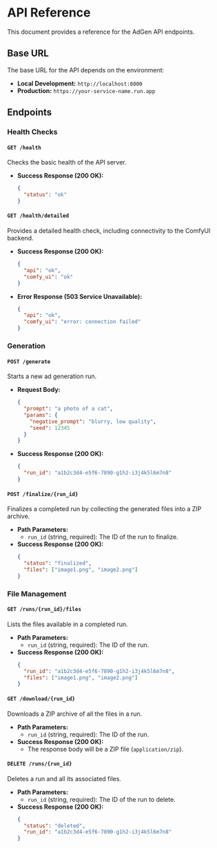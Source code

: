 # API Reference

This document provides a reference for the AdGen API endpoints.

## Base URL

The base URL for the API depends on the environment:

-   **Local Development:** `http://localhost:8000`
-   **Production:** `https://your-service-name.run.app`

## Endpoints

### Health Checks

#### `GET /health`

Checks the basic health of the API server.

-   **Success Response (200 OK):**
    ```json
    {
      "status": "ok"
    }
    ```

#### `GET /health/detailed`

Provides a detailed health check, including connectivity to the ComfyUI backend.

-   **Success Response (200 OK):**
    ```json
    {
      "api": "ok",
      "comfy_ui": "ok"
    }
    ```
-   **Error Response (503 Service Unavailable):**
    ```json
    {
      "api": "ok",
      "comfy_ui": "error: connection failed"
    }
    ```

### Generation

#### `POST /generate`

Starts a new ad generation run.

-   **Request Body:**
    ```json
    {
      "prompt": "a photo of a cat",
      "params": {
        "negative_prompt": "blurry, low quality",
        "seed": 12345
      }
    }
    ```
-   **Success Response (200 OK):**
    ```json
    {
      "run_id": "a1b2c3d4-e5f6-7890-g1h2-i3j4k5l6m7n8"
    }
    ```

#### `POST /finalize/{run_id}`

Finalizes a completed run by collecting the generated files into a ZIP archive.

-   **Path Parameters:**
    -   `run_id` (string, required): The ID of the run to finalize.
-   **Success Response (200 OK):**
    ```json
    {
      "status": "finalized",
      "files": ["image1.png", "image2.png"]
    }
    ```

### File Management

#### `GET /runs/{run_id}/files`

Lists the files available in a completed run.

-   **Path Parameters:**
    -   `run_id` (string, required): The ID of the run.
-   **Success Response (200 OK):**
    ```json
    {
      "run_id": "a1b2c3d4-e5f6-7890-g1h2-i3j4k5l6m7n8",
      "files": ["image1.png", "image2.png"]
    }
    ```

#### `GET /download/{run_id}`

Downloads a ZIP archive of all the files in a run.

-   **Path Parameters:**
    -   `run_id` (string, required): The ID of the run.
-   **Success Response (200 OK):**
    -   The response body will be a ZIP file (`application/zip`).

#### `DELETE /runs/{run_id}`

Deletes a run and all its associated files.

-   **Path Parameters:**
    -   `run_id` (string, required): The ID of the run to delete.
-   **Success Response (200 OK):**
    ```json
    {
      "status": "deleted",
      "run_id": "a1b2c3d4-e5f6-7890-g1h2-i3j4k5l6m7n8"
    }
    ```
